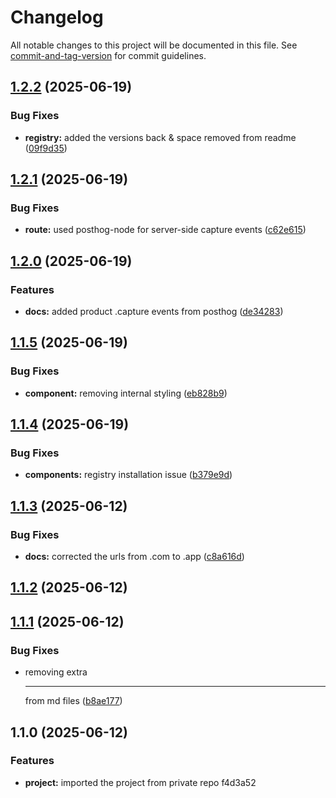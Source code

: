 # Changelog

All notable changes to this project will be documented in this file. See [commit-and-tag-version](https://github.com/absolute-version/commit-and-tag-version) for commit guidelines.

## [1.2.2](https://github.com/webdevkaleem/uploadthingui/compare/v1.2.1...v1.2.2) (2025-06-19)


### Bug Fixes

* **registry:** added the versions back & space removed from readme ([09f9d35](https://github.com/webdevkaleem/uploadthingui/commit/09f9d35fe5800a6242b84284dfc0987e74ac0713))

## [1.2.1](https://github.com/webdevkaleem/uploadthingui/compare/v1.2.0...v1.2.1) (2025-06-19)


### Bug Fixes

* **route:** used posthog-node for server-side capture events ([c62e615](https://github.com/webdevkaleem/uploadthingui/commit/c62e615530785b77c7c6fdb2e20b37cd6d8f9c67))

## [1.2.0](https://github.com/webdevkaleem/uploadthingui/compare/v1.1.5...v1.2.0) (2025-06-19)


### Features

* **docs:** added product .capture events from posthog ([de34283](https://github.com/webdevkaleem/uploadthingui/commit/de34283c948143dd4c1a9f6759791b2130d0dcc4))

## [1.1.5](https://github.com/webdevkaleem/uploadthingui/compare/v1.1.4...v1.1.5) (2025-06-19)


### Bug Fixes

* **component:** removing internal styling ([eb828b9](https://github.com/webdevkaleem/uploadthingui/commit/eb828b938f37d5d71dc8511eeff8b45f1afbc18a))

## [1.1.4](https://github.com/webdevkaleem/uploadthingui/compare/v1.1.3...v1.1.4) (2025-06-19)


### Bug Fixes

* **components:** registry installation issue ([b379e9d](https://github.com/webdevkaleem/uploadthingui/commit/b379e9d4b2bb3a9a0b74fa4722df28ff5998489c))

## [1.1.3](https://github.com/webdevkaleem/uploadthingui/compare/v1.1.2...v1.1.3) (2025-06-12)


### Bug Fixes

* **docs:** corrected the urls from .com to .app ([c8a616d](https://github.com/webdevkaleem/uploadthingui/commit/c8a616df32597861fd8c23ccd4308cf15ee20487))

## [1.1.2](https://github.com/webdevkaleem/uploadthingui/compare/v1.1.1...v1.1.2) (2025-06-12)

## [1.1.1](https://github.com/webdevkaleem/uploadthingui/compare/v1.1.0...v1.1.1) (2025-06-12)


### Bug Fixes

* removing extra <hr/> from md files ([b8ae177](https://github.com/webdevkaleem/uploadthingui/commit/b8ae177f37a3192f639a3ec47d8341ecec5e24ad))

## 1.1.0 (2025-06-12)


### Features

* **project:** imported the project from private repo f4d3a52
